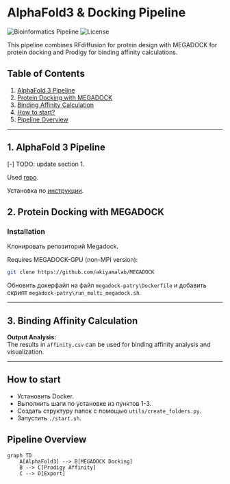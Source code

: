 # AlphaFold3 & Docking Pipeline

![Bioinformatics Pipeline](https://img.shields.io/badge/pipeline-protein-blue)
![License](https://img.shields.io/badge/license-MIT-green)

This pipeline combines RFdiffusion for protein design with MEGADOCK for protein docking and Prodigy for binding affinity calculations.

## Table of Contents
1. [AlphaFold 3 Pipeline](#1-alphafold-3-pipeline)
2. [Protein Docking with MEGADOCK](#2-protein-docking-with-megadock)
3. [Binding Affinity Calculation](#3-binding-affinity-calculation)
4. [How to start?](#how-to-start)
5. [Pipeline Overview](#pipeline-overview)
---

## 1. AlphaFold 3 Pipeline
[-] TODO: update section 1.

Used [repo](https://github.com/google-deepmind/alphafold3?ysclid=mgot4mzvap467461191).

Установка по [инструкции](https://github.com/google-deepmind/alphafold3/blob/main/docs/installation.md). 


## 2. Protein Docking with MEGADOCK

### Installation

Клонировать репозиторий Megadock.

Requires MEGADOCK-GPU (non-MPI version):
```bash
git clone https://github.com/akiyamalab/MEGADOCK
```

Обновить докерфайл на файл `megadock-patry\Dockerfile` и добавить скрипт `megadock-patry\run_multi_megadock.sh`.

---

## 3. Binding Affinity Calculation

**Output Analysis:**  
The results in `affinity.csv` can be used for binding affinity analysis and visualization.

---

## How to start
* Установить Docker.
* Выполнить шаги по установке из пунктов 1-3.
* Создать структуру папок с помощью `utils/create_folders.py`.
* Запустить `./start.sh`.

## Pipeline Overview
```mermaid
graph TD
    A[AlphaFold3] --> B[MEGADOCK Docking]
    B --> C[Prodigy Affinity]
    C --> D[Export]
```